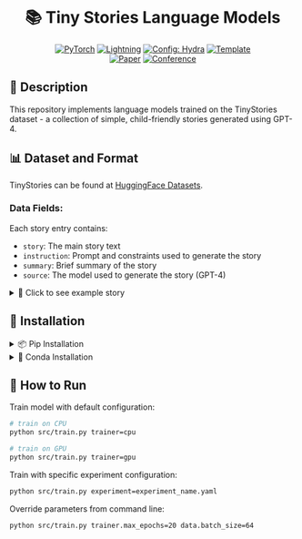 <div align="center">

# 📚 Tiny Stories Language Models

<a href="https://pytorch.org/get-started/locally/"><img alt="PyTorch" src="https://img.shields.io/badge/PyTorch-ee4c2c?logo=pytorch&logoColor=white"></a>
<a href="https://pytorchlightning.ai/"><img alt="Lightning" src="https://img.shields.io/badge/-Lightning-792ee5?logo=pytorchlightning&logoColor=white"></a>
<a href="https://hydra.cc/"><img alt="Config: Hydra" src="https://img.shields.io/badge/Config-Hydra-89b8cd"></a>
<a href="https://github.com/ashleve/lightning-hydra-template"><img alt="Template" src="https://img.shields.io/badge/-Lightning--Hydra--Template-017F2F?style=flat&logo=github&labelColor=gray"></a><br>
[![Paper](http://img.shields.io/badge/paper-arxiv.1001.2234-B31B1B.svg)](https://www.nature.com/articles/nature14539)
[![Conference](http://img.shields.io/badge/AnyConference-year-4b44ce.svg)](https://papers.nips.cc/paper/2020)

</div>

## 🎯 Description

This repository implements language models trained on the TinyStories dataset - a collection of simple, child-friendly stories generated using GPT-4. 

## 📊 Dataset and Format

TinyStories can be found at [HuggingFace Datasets](https://huggingface.co/datasets/roneneldan/TinyStories).

### Data Fields:

Each story entry contains:
- `story`: The main story text
- `instruction`: Prompt and constraints used to generate the story
- `summary`: Brief summary of the story
- `source`: The model used to generate the story (GPT-4)

<details>
<summary>📝 Click to see example story</summary>

**Story:**
```
Once upon a time, there was a big, red ball that could bounce very high...
```
[Rest of the example story]

**Instruction:**
- Prompt: 'Write a short story (3-5 paragraphs)...'
- Required words: ['bounce', 'language', 'intelligent']
- Features: ['Dialogue']

**Summary:**
'A big, red ball that could bounce high and speak a special language...'

**Source:** GPT-4
</details>

## 🚀 Installation

<details>
<summary>📦 Pip Installation</summary>

```bash
# clone project
git clone https://github.com/YourGithubName/your-repo-name
cd your-repo-name

# [OPTIONAL] create conda environment
conda create -n myenv python=3.9
conda activate myenv

# install pytorch according to instructions
# https://pytorch.org/get-started/

# install requirements
pip install -r requirements.txt
```
</details>

<details>
<summary>🐍 Conda Installation</summary>

```bash
# clone project
git clone https://github.com/YourGithubName/your-repo-name
cd your-repo-name

# create conda environment and install dependencies
conda env create -f environment.yaml -n myenv

# activate conda environment
conda activate myenv
```
</details>

## 🏃 How to Run

Train model with default configuration:
```bash
# train on CPU
python src/train.py trainer=cpu

# train on GPU
python src/train.py trainer=gpu
```

Train with specific experiment configuration:
```bash
python src/train.py experiment=experiment_name.yaml
```

Override parameters from command line:
```bash
python src/train.py trainer.max_epochs=20 data.batch_size=64
```